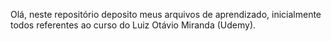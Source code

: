 Olá, neste repositório deposito meus arquivos de aprendizado, inicialmente todos referentes ao curso do Luiz Otávio Miranda (Udemy).
